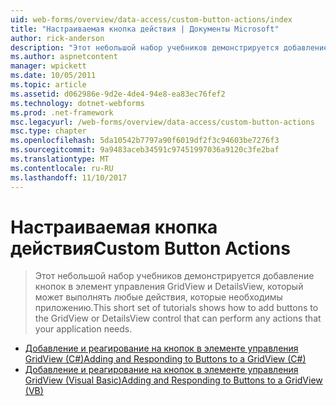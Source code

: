 ```yaml
---
uid: web-forms/overview/data-access/custom-button-actions/index
title: "Настраиваемая кнопка действия | Документы Microsoft"
author: rick-anderson
description: "Этот небольшой набор учебников демонстрируется добавление кнопок в элемент управления GridView и DetailsView, который может выполнять любые действия, которые необходимы приложению."
ms.author: aspnetcontent
manager: wpickett
ms.date: 10/05/2011
ms.topic: article
ms.assetid: d062986e-9d2e-4de4-94e8-ea83ec76fef2
ms.technology: dotnet-webforms
ms.prod: .net-framework
msc.legacyurl: /web-forms/overview/data-access/custom-button-actions
msc.type: chapter
ms.openlocfilehash: 5da10542b7797a90f6019df2f3c94603be7276f3
ms.sourcegitcommit: 9a9483aceb34591c97451997036a9120c3fe2baf
ms.translationtype: MT
ms.contentlocale: ru-RU
ms.lasthandoff: 11/10/2017
---
```

<a name="custom-button-actions"></a><span data-ttu-id="39d5e-103">Настраиваемая кнопка действия</span><span class="sxs-lookup"><span data-stu-id="39d5e-103">Custom Button Actions</span></span>
====================
> <span data-ttu-id="39d5e-104">Этот небольшой набор учебников демонстрируется добавление кнопок в элемент управления GridView и DetailsView, который может выполнять любые действия, которые необходимы приложению.</span><span class="sxs-lookup"><span data-stu-id="39d5e-104">This short set of tutorials shows how to add buttons to the GridView or DetailsView control that can perform any actions that your application needs.</span></span>


- [<span data-ttu-id="39d5e-105">Добавление и реагирование на кнопок в элементе управления GridView (C#)</span><span class="sxs-lookup"><span data-stu-id="39d5e-105">Adding and Responding to Buttons to a GridView (C#)</span></span>](adding-and-responding-to-buttons-to-a-gridview-cs.md)
- [<span data-ttu-id="39d5e-106">Добавление и реагирование на кнопок в элементе управления GridView (Visual Basic)</span><span class="sxs-lookup"><span data-stu-id="39d5e-106">Adding and Responding to Buttons to a GridView (VB)</span></span>](adding-and-responding-to-buttons-to-a-gridview-vb.md)
